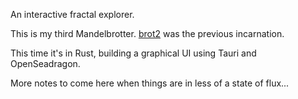An interactive fractal explorer.

This is my third Mandelbrotter.
[brot2](https://github.com/crazyscot/brot2) was the previous incarnation.

This time it's in Rust, building a graphical UI using Tauri and OpenSeadragon.

More notes to come here when things are in less of a state of flux...